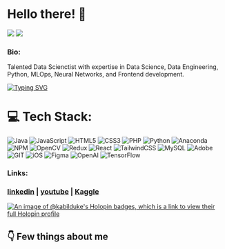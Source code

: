 
# Hello there! 👋
![](https://komarev.com/ghpvc/?username=MelakuDemeke)
<img src="https://img.shields.io/badge/%20Available for Freelance Work-greenyellow" />

### Bio:

Talented Data Scienctist with expertise in Data Science, Data Engineering, Python, MLOps, Neural Networks, and Frontend development.

[![Typing SVG](https://readme-typing-svg.demolab.com?font=Fira+Code&width=500&lines=Exploring+the+world+of+AI;Building+intelligent+systems)](https://git.io/typing-svg)

            
# 💻 Tech Stack:
![Java](https://img.shields.io/badge/java-%23ED8B00.svg?style=flat&logo=openjdk&logoColor=white) ![JavaScript](https://img.shields.io/badge/javascript-%23323330.svg?style=flat&logo=javascript&logoColor=%23F7DF1E) ![HTML5](https://img.shields.io/badge/html5-%23E34F26.svg?style=flat&logo=html5&logoColor=white) ![CSS3](https://img.shields.io/badge/css3-%231572B6.svg?style=flat&logo=css3&logoColor=white) ![PHP](https://img.shields.io/badge/php-%23777BB4.svg?style=flat&logo=php&logoColor=white) ![Python](https://img.shields.io/badge/python-3670A0?style=flat&logo=python&logoColor=ffdd54) ![Anaconda](https://img.shields.io/badge/Anaconda-%2344A833.svg?style=flat&logo=anaconda&logoColor=white) ![NPM](https://img.shields.io/badge/NPM-%23CB3837.svg?style=flat&logo=npm&logoColor=white) ![OpenCV](https://img.shields.io/badge/opencv-%23white.svg?style=flat&logo=opencv&logoColor=white) ![Redux](https://img.shields.io/badge/redux-%23593d88.svg?style=flat&logo=redux&logoColor=white) ![React](https://img.shields.io/badge/react-%2320232a.svg?style=flat&logo=react&logoColor=%2361DAFB) ![TailwindCSS](https://img.shields.io/badge/tailwindcss-%2338B2AC.svg?style=flat&logo=tailwind-css&logoColor=white) ![MySQL](https://img.shields.io/badge/mysql-%2300000f.svg?style=flat&logo=mysql&logoColor=white) ![Adobe](https://img.shields.io/badge/adobe-%23FF0000.svg?style=flat&logo=adobe&logoColor=white) ![GIT](https://img.shields.io/badge/Git-fc6d26?style=flat&logo=git&logoColor=white) ![iOS](https://img.shields.io/badge/iOS-000000?style=flat&logo=ios&logoColor=white) ![Figma](https://img.shields.io/badge/figma-%23F24E1E.svg?style=flat&logo=figma&logoColor=white) ![OpenAI](https://img.shields.io/badge/OpenAI-0082C9?style=flat&logo=openai&logoColor=white) ![TensorFlow](https://img.shields.io/badge/TensorFlow-FF6F00?style=flat&logo=tensorflow&logoColor=white) 



### 

### Links:

### <a href="https://www.linkedin.com/in/k-a-b-i-l-223331171/">linkedin</a> | <a href="https://www.youtube.com/feeds/videos.xml?channel_id=UC67HGEOkHJO0-lF6XO2PGTQ">youtube</a> | <a href="https://www.kaggle.com/kabil007">Kaggle</a>

[![An image of @kabilduke's Holopin badges, which is a link to view their full Holopin profile](https://holopin.me/kabilduke)](https://holopin.io/@kabilduke)

## 👇 Few things about me
